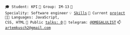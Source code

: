 <code>🎓 Student: KPI</code>
<code>🎪 Group: IM-13</code>
<code>👷 Speciality: Software engineer</code>
<code>💡 [Skills](SKILLS.md)</code>
<code>🧻 Current [project](PROJECT.md)</code><br>
<code>🧑‍💻 Languages: JavaScript, CSS, HTML</code>
<code>📢 Public [talks: 0](TALKS.md)</code>
<code>💬 telegram: [@OMEGALULIST](https://telegram.me/OMEGALULIST)</code>
<code>📫 [artemkusch2@gmail.com](mailto:artemkusch2@gmail.com)</code>
